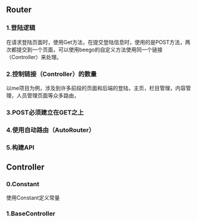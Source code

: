 ## Router
### 1.登陆逻辑
在请求登陆页面时，使用Get方法，在提交登陆信息时，使用的是POST方法，两次都提交到一个页面，可以使用beego的自定义方法使用同一个链接（Controller）来处理。  
### 2.控制链接（Controller）的数量
以me项目为例，涉及到许多前段的页面和后端的登陆，主页，栏目管理，内容管理，人员管理页面等众多路由，
### 3.POST必须建立在GET之上
### 4.使用自动路由（AutoRouter）
### 5.构建API
## Controller
### 0.Constant
使用Constant定义常量
### 1.BaseController
